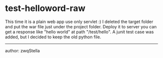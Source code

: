 # test-helloword-raw

This time it is a plain web app use only servlet :)
I deleted the target folder and put the war file just under the project folder. Deploy it to server you can get a response like "hello world" at path "/test/hello".
A junit test case was added, but I decided to keep the old python file.

 - - - 
 author: zwqStella